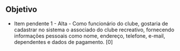 ## Objetivo

- Item pendente
1 - Alta - Como funcionário do clube, gostaria de cadastrar no sistema o associado do clube recreativo, fornecendo informações pessoais como nome, endereço, telefone, e-mail, dependentes e dados de pagamento. [0]
